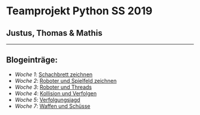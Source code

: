 # Teamprojekt Python SS 2019
## Justus, Thomas & Mathis
---
## Blogeinträge:

- *Woche 1*: [Schachbrett zeichnen](/week1/index.md)
- *Woche 2*: [Roboter und Spielfeld zeichnen](/week2/index_week2.md)
- *Woche 3*: [Roboter und Threads](/week3/index_week3.md)
- *Woche 4*: [Kollision und Verfolgen](/week4/index_week4.md)
- *Woche 5*: [Verfolgungsjagd](/week5/index_week5.md)
- *Woche 7*: [Waffen und Schüsse](/week7/index_week7.md)
